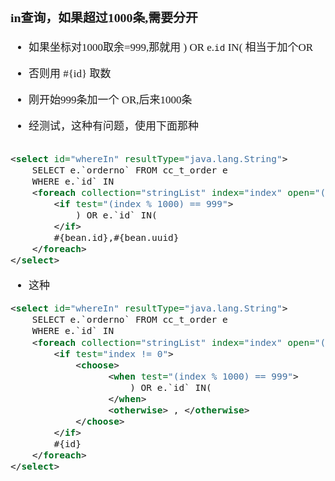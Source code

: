 <span  style="font-family: Simsun,serif; font-size: 17px; ">

### in查询，如果超过1000条,需要分开

- 如果坐标对1000取余=999,那就用  ) OR e.`id` IN( 相当于加个OR
- 否则用 #{id} 取数
- 刚开始999条加一个 OR,后来1000条

- 经测试，这种有问题，使用下面那种
~~~xml

<select id="whereIn" resultType="java.lang.String">
    SELECT e.`orderno` FROM cc_t_order e
    WHERE e.`id` IN
    <foreach collection="stringList" index="index" open="(" close=")" item="bean" separator=",">
        <if test="(index % 1000) == 999">
            ) OR e.`id` IN(
        </if>
        #{bean.id},#{bean.uuid}
    </foreach>
</select>
~~~
- 这种
~~~xml
<select id="whereIn" resultType="java.lang.String">
    SELECT e.`orderno` FROM cc_t_order e
    WHERE e.`id` IN
    <foreach collection="stringList" index="index" open="(" close=")" item="id">
        <if test="index != 0">
            <choose>
                  <when test="(index % 1000) == 999">
                      ) OR e.`id` IN(
                  </when>
                  <otherwise> , </otherwise>
            </choose>
        </if>
        #{id}
    </foreach>
</select>
~~~

</span>
